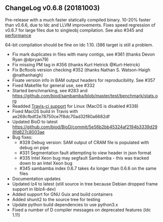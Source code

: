 ## ChangeLog v0.6.8 (20181003)

Pre-release with a much faster statically compiled binary. 10-20%
faster than v0.6.6, due to ldc and LLVM improvements. Fixes speed
regression of v0.6.7 for large files due to singleobj compilation. See
also #345 and
[performance](https://github.com/biod/sambamba/blob/master/test/benchmark/stats.org)

64-bit compilation should be fine on ldc 1.10. i386 target is still a problem.

+ Fix mark duplicates in files with many contigs, see #361 (thanks Devon Ryan @dpryan79)
+ Fix missing PM tag in #356 (thanks Kurt Hetrick @Kurt-Hetrick)
+ Fix Bcftools version checking #352 (thanks Nathan S. Watson-Haigh @nathanhaigh)
+ Fixate version info in BAM output headers for reproducibility. See #357
+ Fixed Makefile for general use, see #332
+ Started benchmarking, see #283 and https://github.com/biod/sambamba/blob/master/test/benchmark/stats.org
+ Readded [Travis-ci support](https://travis-ci.org/biod/sambamba) for Linux (MacOS is disabled #338)
+ Fixed MacOS build in Travis with ae269cfbdf2e78750ce7f8dc70ad32f80a6682df
+ Updated BioD to latest https://github.com/biod/BioD/commit/5e56b2bb45324af2194b3339d298fd827c8003ae
+ Bug fixes:
  * #328 Debug version: SAM output of CRAM file is populated with debug on pipe
  * #331 Segmentation fault attempting to view header in json format
  * #335 Intel Xeon bug may segfault Sambamba - this was tracked down to an Intel Xeon bug
  * #345 sambamba index 0.6.7 takes 4x longer than 0.6.6 on the same files
+ Documentation updates
+ Updated lz4 to latest (still source in tree because Debian dropped frame support in liblz4-dev)
+ Added support for GNU Guix and build containers
+ Added shunit2 to the source tree for testing
+ Update python build dependencies to use python3.x
+ Fixed a number of D compiler messages on deprecated features (ldc 1.11)
